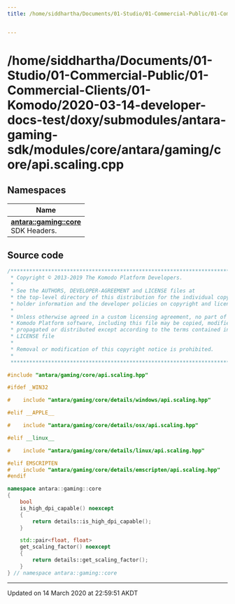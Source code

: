 ```yaml
---
title: /home/siddhartha/Documents/01-Studio/01-Commercial-Public/01-Commercial-Clients/01-Komodo/2020-03-14-developer-docs-test/doxy/submodules/antara-gaming-sdk/modules/core/antara/gaming/core/api.scaling.cpp


---
```


# /home/siddhartha/Documents/01-Studio/01-Commercial-Public/01-Commercial-Clients/01-Komodo/2020-03-14-developer-docs-test/doxy/submodules/antara-gaming-sdk/modules/core/antara/gaming/core/api.scaling.cpp







## Namespaces

| Name           |
| -------------- |
| **[antara::gaming::core](Namespaces/namespaceantara_1_1gaming_1_1core.md)** <br>SDK Headers.  |














## Source code

```cpp
/******************************************************************************
 * Copyright © 2013-2019 The Komodo Platform Developers.                      *
 *                                                                            *
 * See the AUTHORS, DEVELOPER-AGREEMENT and LICENSE files at                  *
 * the top-level directory of this distribution for the individual copyright  *
 * holder information and the developer policies on copyright and licensing.  *
 *                                                                            *
 * Unless otherwise agreed in a custom licensing agreement, no part of the    *
 * Komodo Platform software, including this file may be copied, modified,     *
 * propagated or distributed except according to the terms contained in the   *
 * LICENSE file                                                               *
 *                                                                            *
 * Removal or modification of this copyright notice is prohibited.            *
 *                                                                            *
 ******************************************************************************/

#include "antara/gaming/core/api.scaling.hpp"

#ifdef _WIN32

#    include "antara/gaming/core/details/windows/api.scaling.hpp"

#elif __APPLE__

#    include "antara/gaming/core/details/osx/api.scaling.hpp"

#elif __linux__

#    include "antara/gaming/core/details/linux/api.scaling.hpp"

#elif EMSCRIPTEN
#    include "antara/gaming/core/details/emscripten/api.scaling.hpp"
#endif

namespace antara::gaming::core
{
    bool
    is_high_dpi_capable() noexcept
    {
        return details::is_high_dpi_capable();
    }

    std::pair<float, float>
    get_scaling_factor() noexcept
    {
        return details::get_scaling_factor();
    }
} // namespace antara::gaming::core
```


-------------------------------

Updated on 14 March 2020 at 22:59:51 AKDT
